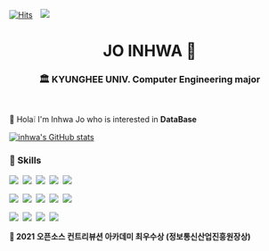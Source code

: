 <!--
**inhwa1025/inhwa1025** is a ✨ _special_ ✨ repository because its `README.md` (this file) appears on your GitHub profile.

Here are some ideas to get you started:

- 🔭 I’m currently working on ...
- 🌱 I’m currently learning ...
- 👯 I’m looking to collaborate on ...
- 🤔 I’m looking for help with ...
- 💬 Ask me about ...
- 📫 How to reach me: ...
- 😄 Pronouns: ...
- ⚡ Fun fact: ...
-->


[![Hits](https://hits.seeyoufarm.com/api/count/incr/badge.svg?url=https%3A%2F%2Fgithub.com%2Finhwa1025%2Fhit-counter&count_bg=%2379C83D&title_bg=%23555555&icon=&icon_color=%23E7E7E7&title=hits&edge_flat=false)](https://hits.seeyoufarm.com)
<a href="https://velog.io/@inhwa1025">
    <img 
        src="https://img.shields.io/badge/-Tech%20blog-black?style=flat-square&logo=github&link=https://inhwa1025.github.io/"
        style="height : auto; margin-left : 10px; margin-right : 10px;"/>
</a>

<h1 align="center"> JO INHWA 🐾 </h1>
<h3 align="center"> 🏛 KYUNGHEE UNIV. Computer Engineering major</h3>
<br>

👋 Hola❕ I'm Inhwa Jo who is interested in **DataBase**


[![inhwa's GitHub stats](https://github-readme-stats.vercel.app/api?username=inhwa1025)](https://github.com/inhwa1025/github-readme-stats)


### 💪 Skills

<img src="https://img.shields.io/badge/Rust-000000?style=flat-square&logo=Rust&logoColor=white"/></a>&nbsp;
<img src="https://img.shields.io/badge/Python3-3766AB?style=flat-square&logo=Python&logoColor=white"/></a>&nbsp;
<img src="https://img.shields.io/badge/C++-00599C?style=flat-square&logo=C%2B%2B&logoColor=white"/></a>&nbsp;
<img src="https://img.shields.io/badge/C-A8B9CC?style=flat-square&logo=C%2B%2B&logoColor=white"/></a>&nbsp;
<img src="https://img.shields.io/badge/Javascript-F7DF1E?style=flat-square&logo=javascript&logoColor=white"/></a>&nbsp;

<img src="https://img.shields.io/badge/React-61DAFB?style=flat-square&logo=React&logoColor=white"/></a>&nbsp;
<img src="https://img.shields.io/badge/HTML5-E34F26?style=flat-square&logo=HTML5&logoColor=white"/></a>&nbsp;
<img src="https://img.shields.io/badge/CSS3-1572B6?style=flat-square&logo=CSS3&logoColor=white"/></a>&nbsp;
<img src="https://img.shields.io/badge/Node.js-339933?style=flat-square&logo=Node.js&logoColor=white"/></a>&nbsp;
<img src="https://img.shields.io/badge/PHP-777BB4?style=flat-square&logo=PHP&logoColor=white"/></a>&nbsp;

<img src="https://img.shields.io/badge/MySQL-4479A1?style=flat-square&logo=MySQL&logoColor=white"/></a>&nbsp;
<img src="https://img.shields.io/badge/Django-092E20?style=flat-square&logo=Django&logoColor=white"/></a>&nbsp;
<img src="https://img.shields.io/badge/Express-000000?style=flat-square&logo=Express&logoColor=white"/></a>&nbsp;
<img src="https://img.shields.io/badge/PyTorch-EE4C2C?style=flat-square&logo=PyTorch&logoColor=white"/></a>&nbsp;



**🎉 2021 오픈소스 컨트리뷰션 아카데미 최우수상 (정보통신산업진흥원장상)**
